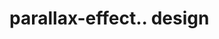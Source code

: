 # parallax-effect.. design                                                                                                                                                                                                                                                                                                
                                     

